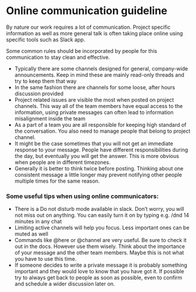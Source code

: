 # Online communication guideline

By nature our work requires a lot of communication. Project specific information as well as more general talk is often taking place online using specific tools such as Slack app.

Some common rules should be incorporated by people for this communication to stay clean and effective.

- Typically there are some channels designed for general, company-wide announcements. Keep in mind these are mainly read-only threads and try to keep them that way
- In the same fashion there are channels for some loose, after hours discussion provided
- Project related issues are visible the most when posted on project channels. This way all of the team members have equal access to the information, using private messages can often lead to information misalignment inside the team
- As a part of a team you are all responsible for keeping high standard of the conversation. You also need to manage people that belong to project channel.
- It might be the case sometimes that you will not get an immediate response to your message. People have different responsibilities during the day, but eventually you will get the answer. This is more obvious when people are in different timezones.
- Generally it is better to think twice before posting. Thinking about one consistent message a little longer may prevent notifying other people multiple times for the same reason.

### Some useful tips when using online communicators:

- There is a Do not disturb mode available in slack. Don’t worry, you will not miss out on anything. You can easily turn it on by typing e.g. /dnd 14 minutes in any chat
- Limiting active channels will help you focus. Less important ones can be muted as well
- Commands like @here or @channel are very useful. Be sure to check it out in the docs. However use them wisely. Think about the importance of your message and the other team members. Maybe this is not what you have to use this time.
- If someone decides to write a private message it is probably something important and they would love to know that you have got it. If possible try to always get back to people as soon as possible, even to confirm and schedule a wider discussion later on.
